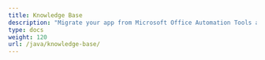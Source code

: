 ```yaml
---
title: Knowledge Base
description: "Migrate your app from Microsoft Office Automation Tools and use Aspose.Tasks for Java to work with Microsoft Project MPP/XML files with ease."
type: docs
weight: 120
url: /java/knowledge-base/
---
```



